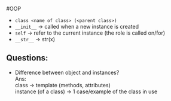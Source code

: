 #OOP  
* `class <name of class> (<parent class>)`
* `__init__` -> called when a new instance is created   
* `self` -> refer to the current instance (the role is called on/for)
* `__str__` -> str(x)

## Questions:
* Difference between object and instances?  
Ans:  
class -> template (methods, attributes)  
instance  (of a class) -> 1 case/example of the class in use